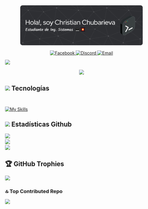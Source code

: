 <p align="center">
  <img src="https://github.com/chkdskChubarieva/chkdskChubarieva/blob/cd1fb63d6b79ffb344b00c8e68a999feaf76041b/assets/github-header-image.png" width="80%" alt="Mi Banner">
</p>

<p align="center">
  <a href="https://facebook.com/https://www.facebook.com/share/159uatL1cC/">
    <img src="https://img.shields.io/badge/Facebook-%231877F2.svg?logo=Facebook&logoColor=white" alt="Facebook">
  </a>
  <a href="https://discord.com/users/christianChubarieva#0140">
    <img src="https://img.shields.io/badge/Discord-%237289DA.svg?logo=discord&logoColor=white" alt="Discord">
  </a>
  <a href="mailto:christian.chubarieva@gmail.com">
    <img src="https://img.shields.io/badge/Email-D14836?logo=gmail&logoColor=white" alt="Email">
  </a>
</p>

<img src="https://user-images.githubusercontent.com/73097560/115834477-dbab4500-a447-11eb-908a-139a6edaec5c.gif">

<p align="center">
  <a href="https://github.com/DenverCoder1/readme-typing-svg"><img src="https://readme-typing-svg.herokuapp.com?font=Time+New+Roman&color=cyan&size=25&center=true&vCenter=true&width=600&height=100&lines=Bienvenido+a+mi+repositorio!!!;Estudiante+de+Ing.Sistemas;Motivado+a+aprender+nuevas+cosas!;"></a>
</p>

## <img src="https://media2.giphy.com/media/QssGEmpkyEOhBCb7e1/giphy.gif?cid=ecf05e47a0n3gi1bfqntqmob8g9aid1oyj2wr3ds3mg700bl&rid=giphy.gif" width ="25"><b> Tecnologías</b>
<br>

[![My Skills](https://skillicons.dev/icons?i=html,css,js,react,vite,php,laravel,python,java,flask,mysql,postgres,apache,git,matplotlib,pandas,numpy&perline=6)](https://skillicons.dev)
## <img src="https://media.giphy.com/media/iY8CRBdQXODJSCERIr/giphy.gif" width="35"><b> Estadísticas Github </b>
![](https://github-readme-stats.vercel.app/api?username=chkdskChubarieva&theme=dark&hide_border=true&include_all_commits=false&count_private=false)<br/>
![](https://nirzak-streak-stats.vercel.app/?user=chkdskChubarieva&theme=dark&hide_border=true)<br/>
![](https://github-readme-stats.vercel.app/api/top-langs/?username=chkdskChubarieva&theme=dark&hide_border=true&include_all_commits=false&count_private=false&layout=compact)

## 🏆 GitHub Trophies
![](https://github-profile-trophy.vercel.app/?username=chkdskChubarieva&theme=dark&no-frame=true&no-bg=true&margin-w=4)

### 🔝 Top Contributed Repo
![](https://github-contributor-stats.vercel.app/api?username=chkdskChubarieva&limit=5&theme=transparent&combine_all_yearly_contributions=true)

<!-- Proudly created with GPRM ( https://gprm.itsvg.in ) -->
